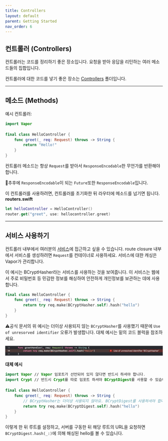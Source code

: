 ```yaml
---
title: Controllers
layout: default
parent: Getting Started
nav_order: 6
---
```


## 컨트롤러 (Controllers)

컨트롤러는 코드를 정리하기 좋은 장소입니다. 요청을 받아 응답을 리턴하는 여러 메소드들의 집합입니다.  
  
컨트롤러에 대한 코드를 넣기 좋은 장소는 [Controllers](/doc/GettingStarted/FolderStructure#controllers) 폴더입니다.

---
## 메소드 (Methods)

예시 컨트롤러:
```swift
import Vapor

final class HelloController {
    func greet(_ req: Request) throws -> String {
        return "Hello!"
    }
}
```
컨트롤러 메소드는 항상 ```Request```를 받아서 ```ResponseEncodable```한 무언가를 반환해야 합니다.  
  
📖추후에 ```ResponseEncodable```이 되는 ```Future```또한  ```ResponseEncodable```입니다.  
  
이 컨트롤러를 사용하려면, 컨트롤러를 초기화한 뒤 라우터에 메소드를 넘기면 됩니다.  
**routers.swift**
```swift
let helloController = HelloController()
router.get("greet", use: hellocontroller.greet)
```

---
## 서비스 사용하기
컨트롤러 내부에서 여러분의 [서비스](/doc/GettingStarted/Services)에 접근하고 싶을 수 있습니다. route closure 내부에서 서비스를 생성하려면 ```Request```를 컨테이너로 사용하세요. 서비스에 대한 캐싱은 Vapor가 관리합니다.  
  
이 예시는 BCryptHasher라는 서비스를 사용하는 것을 보여줍니다. 이 서비스는 웹에서 주로 비밀번호 등 민감한 정보를 해싱하여 안전하게 개인정보를 보관하는 데에 사용합니다.
```swift
final class HelloController {
    func greet(_ req: Request) throws -> String {
        return try req.make(BCryptHasher.self).hash("hello")
    }
}
```

⚠️공식 문서의 위 예시는 더이상 사용되지 않는 ```BCryptHasher```를 사용했기 때문에 ```Use of unresorved identifier``` 오류가 발생합니다. 대체 예시는 밑의 코드 블럭을 참조하세요.
  
![BcryptHasher error](BCryptHasher_err.png)  
  
**대체 예시**
```swift
import Vapor // Vapor 임포트가 선언되어 있지 않다면 반드시 하셔야 합니다.
import Crypt // 반드시 Crypt를 따로 임포트 하셔야 BCryptDigest를 사용할 수 있습니다.

final class HelloController {
	func greet(_ req: Request) throws -> String {
		// BCryptHasher는 더이상 사용되지 않아요. BCryptDigest를 사용하셔야 합니다.
		return try req.make(BCryptDigest.self).hash("hello")
	}
}
```

이렇게 한 뒤 루트를 설정하고, 서버를 구동한 뒤 해당 루트의 URL을 요청하면 ```BCryptDigest.hash(_:)```에 의해 해싱된 hello를 볼 수 있습니다.